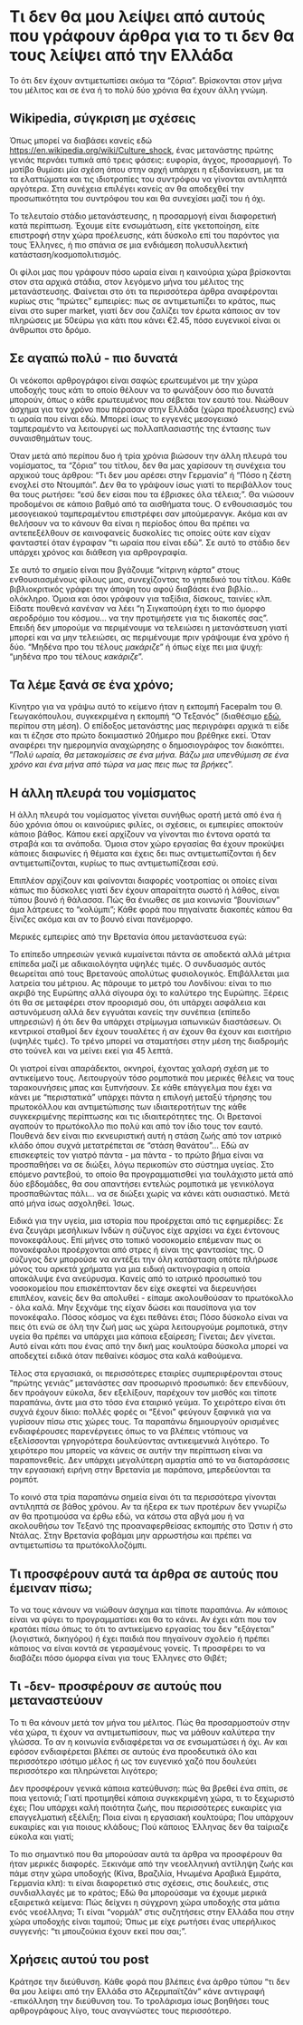 # Τι δεν θα μου λείψει από αυτούς που γράφουν άρθρα για το τι δεν θα τους λείψει από την Ελλάδα

Το ότι δεν έχουν αντιμετωπίσει ακόμα τα “ζόρια”. Βρίσκονται στον μήνα του μέλιτος και σε ένα ή το πολύ δύο χρόνια θα έχουν άλλη γνώμη.

## Wikipedia, σύγκριση με σχέσεις

Όπως μπορεί να διαβάσει κανείς εδώ https://en.wikipedia.org/wiki/Culture_shock, ένας μετανάστης πρώτης γενιάς περνάει τυπικά από τρεις φάσεις: ευφορία, άγχος, προσαρμογή. Το μοτίβο θυμίσει μία σχέση όπου στην αρχή υπάρχει η εξιδανίκευση, με τα τα ελαττώματα και τις ιδιοτροπίες του συντρόφου να γίνονται αντιληπτά αργότερα. Στη συνέχεια επιλέγει κανείς αν θα αποδεχθεί την προσωπικότητα του συντρόφου του και θα συνεχίσει μαζί του ή όχι.

Το τελευταίο στάδιο μετανάστευσης, η προσαρμογή είναι διαφορετική κατά περίπτωση. Έχουμε είτε ενσωμάτωση, είτε γκετοποίηση, είτε επιστροφή στην χώρα προέλευσης, κάτι δύσκολο επί του παρόντος για τους Έλληνες, ή πιο σπάνια σε μια ενδιάμεση πολυσυλλεκτική κατάσταση/κοσμοπολιτισμός.

Οι φίλοι μας που γράφουν πόσο ωραία είναι η καινούρια χώρα βρίσκονται στον στα αρχικά στάδια, στον λεγόμενο μήνα του μέλιτος της μετανάστευσης. Φαίνεται στο ότι τα περισσότερα άρθρα αναφέρονται κυρίως στις “πρώτες” εμπειρίες: πως σε αντιμετωπίζει το κράτος, πως είναι στο super market, γιατί δεν σου ζαλίζει τον έρωτα κάποιος αν τον πληρώσεις με 50εύρω για κάτι που κάνει €2.45, πόσο ευγενικοί είναι οι άνθρωποι στο δρόμο.

## Σε αγαπώ πολύ - πιο δυνατά

Οι νεόκοποι αρθρογράφοι είναι σαφώς ερωτευμένοι με την χώρα υποδοχής τους κάτι το οποίο θέλουν να το φωνάξουν όσο πιο δυνατά μπορούν, όπως ο κάθε ερωτευμένος που σέβεται τον εαυτό του. Νιώθουν άσχημα για τον χρόνο που πέρασαν στην Ελλάδα (χώρα προέλευσης) ενώ τι ωραία που είναι εδώ. Μπορεί ίσως το εγγενές μεσογειακό ταμπεραμέντο να λειτουργεί ως πολλαπλασιαστής της έντασης των συναισθημάτων τους.

Όταν μετά από περίπου δυο ή τρία χρόνια βιώσουν την άλλη πλευρά του νομίσματος, τα “ζόρια” του τίτλου, δεν θα μας χαρίσουν τη συνέχεια του αρχικού τους άρθρου: “Τι δεν μου αρέσει στην Γερμανία” ή “Πόσο η ζέστη ενοχλεί στο Ντουμπάι”. Δεν θα το γράψουν ίσως γιατί το περιβάλλον τους θα τους ρωτήσει: “εσύ δεν είσαι που τα έβρισκες όλα τέλεια;”. Θα νιώσουν προδομένοι σε κάποιο βαθμό από τα αισθήματα τους. Ο ενθουσιασμός του μεσογειακού ταμπεραμέντου επιστρέφει σαν μπούμερανγκ. Ακόμα και αν θελήσουν να το κάνουν θα είναι η περίοδος όπου θα πρέπει να αντεπεξέλθουν σε καινοφανείς δυσκολίες τις οποίες ούτε καν είχαν φανταστεί όταν έγραφαν “τι ωραία που είναι εδώ”. Σε αυτό το στάδιο δεν υπάρχει χρόνος και διάθεση για αρθρογραφία.

Σε αυτό το σημείο είναι που βγάζουμε “κίτρινη κάρτα” στους ενθουσιασμένους φίλους μας, συνεχίζοντας το γηπεδικό του τίτλου. Κάθε βιβλιοκριτικός γράφει την άποψη του αφού διαβάσει ένα βιβλίο… ολόκληρο. Όμοια και όσοι γράφουν για ταξίδια, δίσκους, ταινίες κλπ. Είδατε πουθενά κανέναν να λέει “η Σιγκαπούρη έχει το πιο όμορφο αεροδρόμιο του κόσμου… να την προτιμήσετε για τις διακοπές σας”. Επειδή δεν μπορούμε να περιμένουμε να τελειώσει η μετανάστευση γιατί μπορεί και να μην τελειώσει, ας περιμένουμε πριν γράψουμε ένα χρόνο ή δύο. “Μηδένα προ του τέλους *μακάριζε*” ή όπως είχε πει μια ψυχή: “μηδένα προ του τέλους *κακάριζε*”.

## Τα λέμε ξανά σε ένα χρόνο;

Κίνητρο για να γράψω αυτό το κείμενο ήταν η εκπομπή Facepalm του Θ. Γεωγακόπουλου, συγκεκριμένα η εκπομπή “Ο Τεξανός” (διαθέσιμο [εδώ](http://www.georgakopoulos.org/work/multimedia/facepalm/), περίπου στη μέση). Ο επίδοξος μετανάστης μας περιγράφει αρχικά τι είδε και τι έζησε στο πρώτο δοκιμαστικό 20ήμερο που βρέθηκε εκεί. Όταν αναφέρει την ημερομηνία αναχώρησης ο δημοσιογράφος τον διακόπτει. ”*Πολύ ωραία, θα μετακομίσεις σε ένα μήνα. Βάζω μια υπενθύμιση σε ένα χρόνο και ένα μήνα από τώρα να μας πεις πως τα βρήκες*”.

## Η άλλη πλευρά του νομίσματος

Η άλλη πλευρά του νομίσματος γίνεται συνήθως ορατή μετά από ένα ή δύο χρόνια όπου οι καινούριες φιλίες, οι σχέσεις, οι εμπειρίες αποκτούν κάποιο βάθος. Κάπου εκεί αρχίζουν να γίνονται πιο έντονα ορατά τα στραβά και τα ανάποδα. Όμοια στον χώρο εργασίας θα έχουν προκύψει κάποιες διαφωνίες ή θέματα και έχεις δει πως αντιμετωπίζονται ή δεν αντιμετωπίζονται, κυρίως το πως αντιμετωπίζεσαι εσύ.

Επιπλέον αρχίζουν και φαίνονται διαφορές νοοτροπίας οι οποίες είναι κάπως πιο δύσκολες γιατί δεν έχουν απαραίτητα σωστό ή λάθος, είναι τύπου βουνό ή θάλασσα. Πώς θα ένιωθες σε μια κοινωνία “βουνίσιων” άμα λάτρευες το “κολύμπι”; Κάθε φορά που πηγαίνατε διακοπές κάπου θα ξίνιζες ακόμα και αν το βουνό είναι πανέμορφο.

Μερικές εμπειρίες από την Βρετανία όπου μετανάστευσα εγώ:

Το επίπεδο υπηρεσιών γενικά κυμαίνεται πάντα σε αποδεκτά αλλά μέτρια επίπεδα μαζί με αδικαιολόγητα υψηλές τιμές. Ο συνδυασμός αυτός θεωρείται από τους Βρετανούς απολύτως φυσιολογικός. Επιβάλλεται μια λατρεία του μέτριου. Ας πάρουμε το μετρό του Λονδίνου: είναι το πιο ακριβό της Ευρώπης αλλά σίγουρα όχι το καλύτερο της Ευρώπης. Ξέρεις ότι θα σε μεταφέρει στον προορισμό σου, ότι υπάρχει ασφάλεια και αστυνόμευση αλλά δεν εγγυάται κανείς την συνέπεια (επίπεδο υπηρεσιών) ή ότι δεν θα υπάρχει στρίμωγμα ιαπωνικών διαστάσεων. Οι κεντρικοί σταθμοί δεν έχουν τουαλέτες ή αν έχουν θα έχουν και εισιτήριο (υψηλές τιμές). Το τρένο μπορεί να σταματήσει στην μέση της διαδρομής στο τούνελ και να μείνει εκεί για 45 λεπτά.

Οι γιατροί είναι απαράδεκτοι, οκνηροί, έχοντας χαλαρή σχέση με το αντικείμενο τους. Λειτουργούν τόσο ρομποτικά που μερικές θέλεις να τους ταρακουνήσεις μπας και ξυπνήσουν. Σε κάθε επάγγελμα που έχει να κάνει με “περιστατικά” υπάρχει πάντα η επιλογή μεταξύ τήρησης του πρωτοκόλλου και αντιμετώπισης των ιδιαιτεροτήτων της κάθε συγκεκριμένης περίπτωσης και τις ιδιαιτερότητες της. Οι Βρετανοί αγαπούν το πρωτόκολλο πιο πολύ και από τον ίδιο τους τον εαυτό. Πουθενά δεν είναι πιο εκνευριστική αυτή η στάση ζωής από τον ιατρικό κλάδο όπου συχνά μετατρέπεται σε “στάση θανάτου”… Εδώ αν επισκεφτείς τον γιατρό πάντα - μα πάντα - το πρώτο βήμα είναι να προσπαθήσει να σε διώξει, λόγω περικοπών στο σύστημα υγείας. Στο επόμενο ραντεβού, το οποίο θα προγραμματισθεί για τουλάχιστο μετά από δύο εβδομάδες, θα σου απαντήσει εντελώς ρομποτικά με γενικόλογα προσπαθώντας πάλι… να σε διώξει χωρίς να κάνει κάτι ουσιαστικό. Μετά από μήνα ίσως ασχοληθεί. Ίσως.

Ειδικά για την υγεία, μια ιστορία που προέρχεται από τις εφημερίδες: Σε ένα ζευγάρι μεσήλικων Ινδών η σύζυγος είχε αρχίσει να έχει έντονους πονοκεφάλους. Επί μήνες στο τοπικό νοσοκομείο επέμεναν πως οι πονοκέφαλοι προέρχονται από στρες ή είναι της φαντασίας της. Ο σύζυγος δεν μπορούσε να αντέξει την όλη κατάσταση οπότε πλήρωσε μόνος του αρκετά χρήματα για μια ειδική ακτινογραφία η οποία αποκάλυψε ένα ανεύρυσμα. Κανείς από το ιατρικό προσωπικό του νοσοκομείου που επισκέπτονταν δεν είχε σκεφτεί να διερευνήσει επιπλέον, κανείς δεν θα απολυθεί - είπαμε ακολουθούσαν το πρωτόκολλο - όλα καλά. Μην ξεχνάμε της είχαν δώσει και παυσίπονα για τον πονοκέφαλο. Πόσος κόσμος να έχει πεθάνει έτσι; Πόσο δύσκολο είναι να πεις ότι ενώ σε όλη την ζωή μας ως χώρα λειτουργούμε ρομποτικά, στην υγεία θα πρέπει να υπάρχει μια κάποια εξαίρεση; Γίνεται; Δεν γίνεται. Αυτό είναι κάτι που ένας από την δική μας κουλτούρα δύσκολα μπορεί να αποδεχτεί ειδικά όταν πεθαίνει κόσμος στα καλά καθούμενα.

Τέλος στα εργασιακά, οι περισσότερες εταιρίες συμπεριφέρονται στους “πρώτης γενιάς” μετανάστες σαν προσωρινό προσωπικό: δεν επενδύουν, δεν προάγουν εύκολα, δεν εξελίξουν, παρέχουν τον μισθός και τίποτε παραπάνω, άντε μια στο τόσο ένα εταιρικό γεύμα. Το χειρότερο είναι ότι συχνά έχουν δίκιο: πολλές φορές οι “ξένοι” φεύγουν ξαφνικά για να γυρίσουν πίσω στις χώρες τους. Τα παραπάνω δημιουργούν ορισμένες ενδιαφέρουσες παρενέργειες όπως το να βλέπεις ντόπιους να εξελίσσονται γρηγορότερα δουλεύοντας αντικειμενικά λιγότερο. Το χειρότερο που μπορείς να κάνεις σε αυτήν την περίπτωση είναι να παραπονεθείς. Δεν υπάρχει μεγαλύτερη αμαρτία από το να διαταράσσεις την εργασιακή ειρήνη στην Βρετανία με παράπονα, μπερδεύονται τα ρομπότ.

Το κοινό στα τρία παραπάνω σημεία είναι ότι τα περισσότερα γίνονται αντιληπτά σε βάθος χρόνου. Αν τα ήξερα εκ των προτέρων δεν γνωρίζω αν θα προτιμούσα να έρθω εδώ, να κάτσω στα αβγά μου ή να ακολουθήσω τον Τεξανό της προαναφερθείσας εκπομπής στο Ώστιν ή στο Ντάλας. Στην Βρετανία φοβάμαι μην αρρωστήσω και πρέπει να αντιμετωπίσω τα πρωτόκολλοζόμπι.

## Τι προσφέρουν αυτά τα άρθρα σε αυτούς που έμειναν πίσω;

Το να τους κάνουν να νιώθουν άσχημα και τίποτε παραπάνω. Αν κάποιος είναι να φύγει το προγραμματίσει και θα το κάνει. Αν έχει κάτι που τον κρατάει πίσω όπως το ότι το αντικείμενο εργασίας του δεν “εξάγεται” (λογιστικά, δικηγόροι) ή έχει παιδιά που πηγαίνουν σχολείο ή πρέπει κάποιος να είναι κοντά σε γερασμένους γονείς. Τι προσφέρει το να διαβάζει πόσο όμορφα είναι για τους Έλληνες στο Θιβέτ;

## Τι -δεν- προσφέρουν σε αυτούς που μεταναστεύουν

Το τι θα κάνουν μετά τον μήνα του μέλιτος. Πώς θα προσαρμοστούν στην νέα χώρα, τι έχουν να αντιμετωπίσουν, πως να μάθουν καλύτερα την γλώσσα. Το αν η κοινωνία ενδιαφέρεται να σε ενσωματώσει ή όχι. Αν και εφόσον ενδιαφέρεται βλέπει σε αυτούς ένα προοδευτικά όλο και περισσότερο ισότιμο μέλος ή ως τον ευγενικό χαζό που δουλεύει περισσότερο και πληρώνεται λιγότερο;

Δεν προσφέρουν γενικά κάποια κατεύθυνση: πώς θα βρεθεί ένα σπίτι, σε ποια γειτονιά; Γιατί προτιμηθεί κάποια συγκεκριμένη χώρα, τι το ξεχωριστό έχει; Που υπάρχει καλή ποιότητα ζωής, που περισσότερες ευκαιρίες για επαγγελματική εξέλιξη; Ποια είναι η εργασιακή κουλτούρα; Που υπάρχουν ευκαιρίες και για ποιους κλάδους; Πού κάποιος Έλληνας δεν θα ταίριαζε εύκολα και γιατί;

Το πιο σημαντικό που θα μπορούσαν αυτά τα άρθρα να προσφέρουν θα ήταν μερικές διαφορές. Ξεκινάμε από την νεοελληνική αντίληψη ζωής και πάμε στην χώρα υποδοχής (Κίνα, Βραζιλία, Ηνωμένα Αραβικά Εμιράτα, Γερμανία κλπ): τι είναι διαφορετικό στις σχέσεις, στις δουλειές, στις συνδιαλλαγές με το κράτος; Εδώ θα μπορούσαμε να έχουμε μερικά εξαιρετικά κείμενα: Πώς δείχνει η σύγχρονη χώρα υποδοχής στα μάτια ενός νεοέλληνα; Τι είναι “νορμάλ” στις συζητήσεις στην Ελλάδα που στην χώρα υποδοχής είναι ταμπού; Όπως με είχε ρωτήσει ένας υπερήλικος συγγενής: “τι μπουζούκια έχουν εκεί που σαι;”.

## Χρήσεις αυτού του post

Κράτησε την διεύθυνση. Κάθε φορά που βλέπεις ένα άρθρο τύπου “τι δεν θα μου λείψει από την Ελλάδα στο Αζερμπαϊτζάν” κάνε αντιγραφή -επικόλληση την διεύθυνση του. Το τρολάρισμα ίσως βοηθήσει τους αρθρογράφους λίγο, τους αναγνώστες τους περισσότερο.

